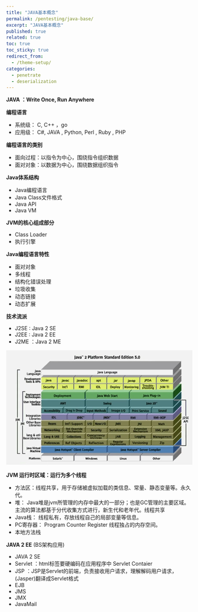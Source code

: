 ```yaml
---
title: "JAVA基本概念"
permalink: /pentesting/java-base/
excerpt: "JAVA基本概念"
published: true
related: true
toc: true
toc_sticky: true
redirect_from:
  - /theme-setup/
categories: 
  - penetrate
  - deserialization
---  
```


**JAVA ：Write Once, Run Anywhere**

**编程语言**
- 系统级： C, C++ ，go
- 应用级： C#, JAVA , Python, Perl , Ruby , PHP

**编程语言的类别**
- 面向过程：以指令为中心，围绕指令组织数据
- 面对对象：以数据为中心，围绕数据组织指令

**Java体系结构**
- Java编程语言
- Java Class文件格式
- Java API
- Java VM

**JVM的核心组成部分**
- Class Loader
- 执行引擎

**Java编程语言特性**
- 面对对象
- 多线程
- 结构化错误处理
- 垃圾收集
- 动态链接
- 动态扩展

**技术流派**
- J2SE : Java 2 SE
- J2EE : Java 2 EE
- J2ME ：Java 2 ME

![JAVA](/assets/images/2020-06-08-JAVA2.jpg)

**JVM 运行时区域：运行为多个线程**
- 方法区：线程共享，用于存储被虚拟加载的类信息、常量、静态变量等。永久代。
- 堆： Java堆是jvm所管理的内存中最大的一部分；也是GC管理的主要区域。主流的算法都基于分代收集方式进行，新生代和老年代。线程共享
- Java栈： 线程私有，存放线程自己的局部变量等信息。
- PC寄存器： Program Counter Register 线程独占的内存空间。
- 本地方法栈
  
**JAVA 2 EE** (BS架构应用)
- JAVA 2 SE
- Servlet ：html标签要硬编码在应用程序中 Servlet Contaier
- JSP ：JSP是Servlet的前端，负责接收用户请求，理解解码用户请求，(Jasper)翻译成Servlet格式
- EJB
- JMS
- JMX
- JavaMail


 

